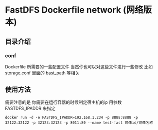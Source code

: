 # FastDFS Dockerfile network (网络版本)

## 目录介绍
### conf 
Dockerfile 所需要的一些配置文件
当然你也可以对这些文件进行一些修改  比如 storage.conf 里面的 bast_path 等相关

## 使用方法
需要注意的是 你需要在运行容器的时候制定宿主机的ip 用参数 FASTDFS_IPADDR 来指定

```
docker run -d -e FASTDFS_IPADDR=192.168.1.234 -p 8888:8888 -p 32122:32122 -p 32123:32123 -p 8011:80 --name test-fast 镜像id/镜像名称
```
